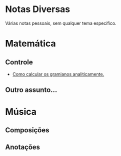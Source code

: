 # Notas Diversas
Várias notas pessoais, sem qualquer tema específico.

# Matemática

## Controle
  - [Como calcular os gramianos analiticamente.](./como-calcular-os-gramianos-analiticamente)

## Outro assunto...


# Música

## Composições

## Anotações
 
